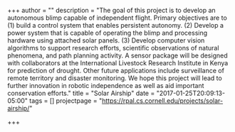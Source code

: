 +++
author = ""
description = "The goal of this project is to develop an autonomous blimp capable of independent flight. Primary objectives are to (1) build a control system that enables persistent autonomy. (2) Develop a power system that is capable of operating the blimp and processing hardware using attached solar panels. (3) Develop computer vision algorithms to support research efforts, scientific observations of natural phenomena, and path planning activity. A sensor package will be designed with collaborators at the International Livestock Research Institute in Kenya for prediction of drought. Other future applications include surveillance of remote territory and disaster monitoring. We hope this project will lead to further innovation in robotic independence as well as aid important conservation efforts."
title = "Solar Airship"
date = "2017-01-25T20:09:13-05:00"
tags = []
projectpage = "https://rpal.cs.cornell.edu/projects/solar-airship/"

+++

